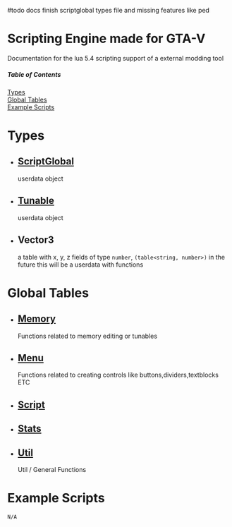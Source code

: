 #todo docs finish scriptglobal types file and missing features like ped
# Scripting Engine made for GTA-V
Documentation for the lua 5.4 scripting support of a external modding tool


##### Table of Contents  
[Types](#types)  
[Global Tables](#globals)  
[Example Scripts](#examples)  

<a name="types"/>

# Types

-   ## [ScriptGlobal](../main/Types/global.md)
    userdata object
-   ## [Tunable](../main/Types/tunable.md)
    userdata object
-   ## Vector3
    a table with x, y, z fields of type `number`, `(table<string, number>)`  in the future this will be a userdata with functions

<a name="globals"/>

# Global Tables

-   ## [Memory](../main/GlobalTables/memory.md)
    Functions related to memory editing or tunables
-   ## [Menu](../main/GlobalTables/menu.md)
    Functions related to creating controls like buttons,dividers,textblocks ETC
-   ## [Script](../main/GlobalTables/script.md)
-   ## [Stats](../main/GlobalTables/stats.md)
-   ## [Util](../main/GlobalTables/util.md)
    Util / General Functions

<a name="examples"/>


# Example Scripts
`N/A`
